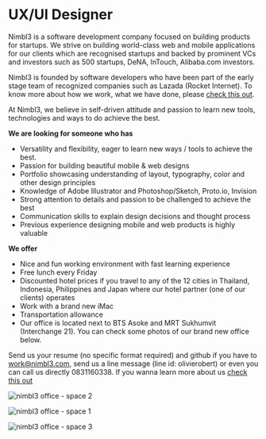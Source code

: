 UX/UI Designer
================
Nimbl3 is a software development company focused on building products for startups. We strive on building world-class web and mobile applications for our clients which are recognised startups and backed by prominent VCs and investors such as 500 startups, DeNA, InTouch, Alibaba.com investors.

Nimbl3 is founded by software developers who have been part of the early stage team of recognized companies such as Lazada (Rocket Internet). To know more about how we work, what we have done, please [check this out].

At Nimbl3, we believe in self-driven attitude and passion to learn new tools, technologies and ways to do achieve the best.

**We are looking for someone who has**
- Versatility and flexibility, eager to learn new ways / tools to achieve the best.
- Passion for building beautiful mobile & web designs 
- Portfolio showcasing understanding of layout, typography, color and other design principles 
- Knowledge of Adobe Illustrator and Photoshop/Sketch, Proto.io, Invision
- Strong attention to details and passion to be challenged to achieve the best 
- Communication skills to explain design decisions and thought process 
- Previous experience designing mobile and web products is highly valuable

**We offer**
- Nice and fun working environment with fast learning experience
- Free lunch every Friday
- Discounted hotel prices if you travel to any of the 12 cities in Thailand, Indonesia, Philippines and Japan where our hotel partner (one of our clients) operates
- Work with a brand new iMac
- Transportation allowance
- Our office is located next to BTS Asoke and MRT Sukhumvit (Interchange 21). You can check some photos of our brand new office below.

Send us your resume (no specific format required) and github if you have to [work@nimbl3.com], send us a line message (line id: olivierobert) or even you can call us directly 0831160338. If you wanna learn more about us [check this out]

![nimbl3 office - space 2](https://s3-ap-southeast-1.amazonaws.com/nimbl3-web-resources/images/office/photo-6.jpg)

![nimbl3 office - space 1](https://s3-ap-southeast-1.amazonaws.com/nimbl3-web-resources/images/office/photo-7.jpg)

![nimbl3 office - space 3](https://s3-ap-southeast-1.amazonaws.com/nimbl3-web-resources/images/office/photo-8.jpg)

[work@nimbl3.com]:mailto:work@nimbl3.com
[check this out]:https://github.com/nimbl3/our-team


